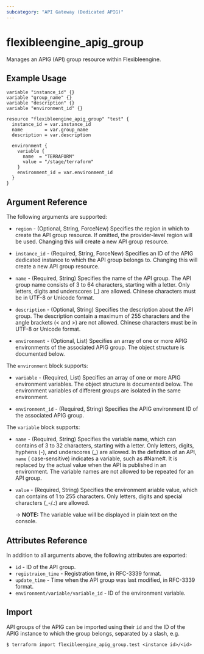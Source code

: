 ```yaml
---
subcategory: "API Gateway (Dedicated APIG)"
---
```


# flexibleengine_apig_group

Manages an APIG (API) group resource within Flexibleengine.

## Example Usage

```hcl
variable "instance_id" {}
variable "group_name" {}
variable "description" {}
variable "environment_id" {}

resource "flexibleengine_apig_group" "test" {
  instance_id = var.instance_id
  name        = var.group_name
  description = var.description

  environment {
    variable {
      name  = "TERRAFORM"
      value = "/stage/terraform"
    }
    environment_id = var.environment_id
  }
}
```

## Argument Reference

The following arguments are supported:

* `region` - (Optional, String, ForceNew) Specifies the region in which to create the API group resource. If omitted,
  the provider-level region will be used. Changing this will create a new API group resource.

* `instance_id` - (Required, String, ForceNew) Specifies an ID of the APIG dedicated instance to which the API group
  belongs to. Changing this will create a new API group resource.

* `name` - (Required, String) Specifies the name of the API group. The API group name consists of 3 to 64 characters,
  starting with a letter. Only letters, digits and underscores (_) are allowed. Chinese characters must be in UTF-8 or
  Unicode format.

* `description` - (Optional, String) Specifies the description about the API group. The description contain a maximum of
  255 characters and the angle brackets (< and >) are not allowed. Chinese characters must be in UTF-8 or Unicode
  format.

* `environment` - (Optional, List) Specifies an array of one or more APIG environments of the associated APIG group. The
  object structure is documented below.

The `environment` block supports:

* `variable` - (Required, List) Specifies an array of one or more APIG environment variables. The object structure is
  documented below. The environment variables of different groups are isolated in the same environment.

* `environment_id` - (Required, String) Specifies the APIG environment ID of the associated APIG group.

The `variable` block supports:

* `name` - (Required, String) Specifies the variable name, which can contains of 3 to 32 characters, starting with a
  letter. Only letters, digits, hyphens (-), and underscores (_) are allowed. In the definition of an API, `name` (
  case-sensitive) indicates a variable, such as #Name#. It is replaced by the actual value when the API is published in
  an environment. The variable names are not allowed to be repeated for an API group.

* `value` - (Required, String) Specifies the environment ariable value, which can contains of 1 to 255 characters. Only
  letters, digits and special characters (_-/.:) are allowed.

  -> **NOTE:** The variable value will be displayed in plain text on the console.

## Attributes Reference

In addition to all arguments above, the following attributes are exported:

* `id` - ID of the API group.
* `registraion_time` - Registration time, in RFC-3339 format.
* `update_time` - Time when the API group was last modified, in RFC-3339 format.
* `environment/variable/variable_id` - ID of the environment variable.

## Import

API groups of the APIG can be imported using their `id` and the ID of the APIG instance to which the group belongs,
separated by a slash, e.g.

```
$ terraform import flexibleengine_apig_group.test <instance id>/<id>
```
